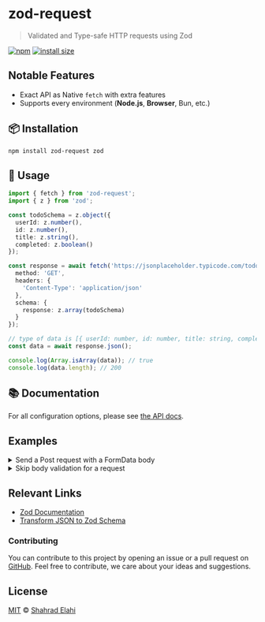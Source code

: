 # zod-request

> Validated and Type-safe HTTP requests using Zod

[![npm](https://img.shields.io/npm/v/zod-request)](https://www.npmjs.com/package/zod-request)
[![install size](https://packagephobia.com/badge?p=zod-request)](https://packagephobia.com/result?p=zod-request)

## Notable Features

- Exact API as Native `fetch` with extra features
- Supports every environment (**Node.js**, **Browser**, Bun, etc.)

## 📦 Installation

```bash
npm install zod-request zod
```

## 📖 Usage

```typescript
import { fetch } from 'zod-request';
import { z } from 'zod';

const todoSchema = z.object({
  userId: z.number(),
  id: z.number(),
  title: z.string(),
  completed: z.boolean()
});

const response = await fetch('https://jsonplaceholder.typicode.com/todos', {
  method: 'GET',
  headers: {
    'Content-Type': 'application/json'
  },
  schema: {
    response: z.array(todoSchema)
  }
});

// type of data is [{ userId: number, id: number, title: string, completed: boolean }, ...]
const data = await response.json();

console.log(Array.isArray(data)); // true
console.log(data.length); // 200
```

## 📚 Documentation

For all configuration options, please see [the API docs](https://paka.dev/npm/zod-request@canary/api).

## Examples

<details>
  <summary>Send a Post request with a FormData body</summary>

```typescript
import { fetch } from 'zod-request';
import { z } from 'zod';

const schema = {
  body: z.object({
    name: z.string(),
    age: z.number()
  }),
  response: z.object({
    form: z.record(z.any()),
    headers: z.record(z.string())
  })
};

const response = await fetch('https://httpbin.org/post', {
  method: 'POST',
  form: {
    name: 'John',
    age: 20
  },
  schema: schema
});

const { form, headers } = await response.json();
console.log(form); // { name: 'John', age: '20' }
console.log(headers); // { 'Content-Type': 'multipart/form-data; boundary=---- ...
```

</details>

<details>
  <summary>Skip body validation for a request</summary>

```typescript
const response = await fetch('https://jsonplaceholder.typicode.com/todos', {
  method: 'GET',
  headers: {
    'Content-Type': 'application/json'
  }
});

const data = await response.unsafeJson(); // Throws an error if the response is not a valid JSON

console.log(Array.isArray(data)); // true
console.log(data.length); // 200
```

</details>

## Relevant Links

- [Zod Documentation](https://zod.dev/)
- [Transform JSON to Zod Schema](https://transform.tools/json-to-zod)

### Contributing

You can contribute to this project by opening an issue or a pull request
on [GitHub](https://github.com/shahradelahi/zod-request). Feel free to contribute, we care about your ideas and
suggestions.

## License

[MIT](LICENSE) © [Shahrad Elahi](https://github.com/shahradelahi)
